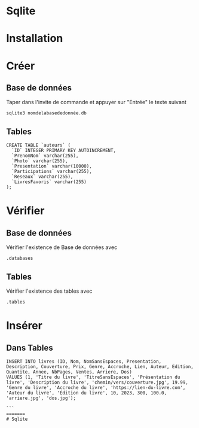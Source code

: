 
# Sqlite
# Installation 
# Créer 
## Base de données
Taper dans l'invite de commande et appuyer sur "Entrée" le texte suivant
```
sqlite3 nomdelabasededonnée.db
```
## Tables
```
CREATE TABLE `auteurs` (
  `ID` INTEGER PRIMARY KEY AUTOINCREMENT,
  `PrenomNom` varchar(255),
  `Photo` varchar(255),
  `Presentation` varchar(10000),
  `Participations` varchar(255),
  `Reseaux` varchar(255),
  `LivresFavoris` varchar(255)
);
```
# Vérifier 
## Base de données
Vérifier l'existence de Base de données avec 
```
.databases
```
## Tables
Vérifier l'existence des tables avec 
```
.tables
```

# Insérer
## Dans Tables
````
INSERT INTO livres (ID, Nom, NomSansEspaces, Presentation, Description, Couverture, Prix, Genre, Accroche, Lien, Auteur, Edition, Quantite, Annee, NbPages, Ventes, Arriere, Dos)
VALUES (1, 'Titre du livre', 'TitreSansEspaces', 'Présentation du livre', 'Description du livre', 'chemin/vers/couverture.jpg', 19.99, 'Genre du livre', 'Accroche du livre', 'https://lien-du-livre.com', 'Auteur du livre', 'Édition du livre', 10, 2023, 300, 100.0, 'arriere.jpg', 'dos.jpg');

```
=======
# Sqlite


